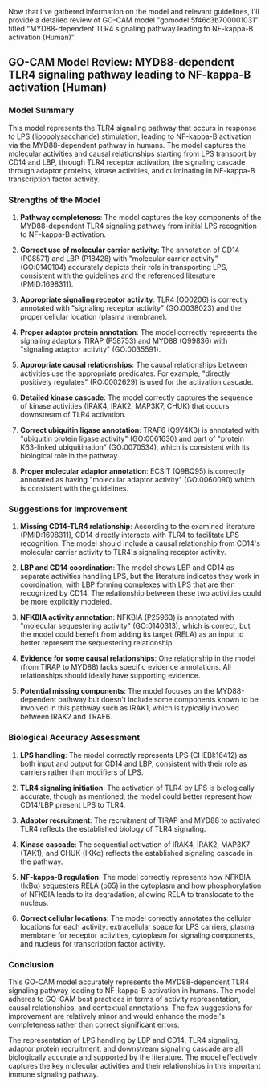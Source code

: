 Now that I've gathered information on the model and relevant guidelines, I'll provide a detailed review of GO-CAM model "gomodel:5f46c3b700001031" titled "MYD88-dependent TLR4 signaling pathway leading to NF-kappa-B activation (Human)".

## GO-CAM Model Review: MYD88-dependent TLR4 signaling pathway leading to NF-kappa-B activation (Human)

### Model Summary
This model represents the TLR4 signaling pathway that occurs in response to LPS (lipopolysaccharide) stimulation, leading to NF-kappa-B activation via the MYD88-dependent pathway in humans. The model captures the molecular activities and causal relationships starting from LPS transport by CD14 and LBP, through TLR4 receptor activation, the signaling cascade through adaptor proteins, kinase activities, and culminating in NF-kappa-B transcription factor activity.

### Strengths of the Model

1. **Pathway completeness**: The model captures the key components of the MYD88-dependent TLR4 signaling pathway from initial LPS recognition to NF-kappa-B activation.

2. **Correct use of molecular carrier activity**: The annotation of CD14 (P08571) and LBP (P18428) with "molecular carrier activity" (GO:0140104) accurately depicts their role in transporting LPS, consistent with the guidelines and the referenced literature (PMID:1698311).

3. **Appropriate signaling receptor activity**: TLR4 (O00206) is correctly annotated with "signaling receptor activity" (GO:0038023) and the proper cellular location (plasma membrane).

4. **Proper adaptor protein annotation**: The model correctly represents the signaling adaptors TIRAP (P58753) and MYD88 (Q99836) with "signaling adaptor activity" (GO:0035591).

5. **Appropriate causal relationships**: The causal relationships between activities use the appropriate predicates. For example, "directly positively regulates" (RO:0002629) is used for the activation cascade.

6. **Detailed kinase cascade**: The model correctly captures the sequence of kinase activities (IRAK4, IRAK2, MAP3K7, CHUK) that occurs downstream of TLR4 activation.

7. **Correct ubiquitin ligase annotation**: TRAF6 (Q9Y4K3) is annotated with "ubiquitin protein ligase activity" (GO:0061630) and part of "protein K63-linked ubiquitination" (GO:0070534), which is consistent with its biological role in the pathway.

8. **Proper molecular adaptor annotation**: ECSIT (Q9BQ95) is correctly annotated as having "molecular adaptor activity" (GO:0060090) which is consistent with the guidelines.

### Suggestions for Improvement

1. **Missing CD14-TLR4 relationship**: According to the examined literature (PMID:1698311), CD14 directly interacts with TLR4 to facilitate LPS recognition. The model should include a causal relationship from CD14's molecular carrier activity to TLR4's signaling receptor activity.

2. **LBP and CD14 coordination**: The model shows LBP and CD14 as separate activities handling LPS, but the literature indicates they work in coordination, with LBP forming complexes with LPS that are then recognized by CD14. The relationship between these two activities could be more explicitly modeled.

3. **NFKBIA activity annotation**: NFKBIA (P25963) is annotated with "molecular sequestering activity" (GO:0140313), which is correct, but the model could benefit from adding its target (RELA) as an input to better represent the sequestering relationship.

4. **Evidence for some causal relationships**: One relationship in the model (from TIRAP to MYD88) lacks specific evidence annotations. All relationships should ideally have supporting evidence.

5. **Potential missing components**: The model focuses on the MYD88-dependent pathway but doesn't include some components known to be involved in this pathway such as IRAK1, which is typically involved between IRAK2 and TRAF6.

### Biological Accuracy Assessment

1. **LPS handling**: The model correctly represents LPS (CHEBI:16412) as both input and output for CD14 and LBP, consistent with their role as carriers rather than modifiers of LPS.

2. **TLR4 signaling initiation**: The activation of TLR4 by LPS is biologically accurate, though as mentioned, the model could better represent how CD14/LBP present LPS to TLR4.

3. **Adaptor recruitment**: The recruitment of TIRAP and MYD88 to activated TLR4 reflects the established biology of TLR4 signaling.

4. **Kinase cascade**: The sequential activation of IRAK4, IRAK2, MAP3K7 (TAK1), and CHUK (IKKα) reflects the established signaling cascade in the pathway.

5. **NF-kappa-B regulation**: The model correctly represents how NFKBIA (IκBα) sequesters RELA (p65) in the cytoplasm and how phosphorylation of NFKBIA leads to its degradation, allowing RELA to translocate to the nucleus.

6. **Correct cellular locations**: The model correctly annotates the cellular locations for each activity: extracellular space for LPS carriers, plasma membrane for receptor activities, cytoplasm for signaling components, and nucleus for transcription factor activity.

### Conclusion

This GO-CAM model accurately represents the MYD88-dependent TLR4 signaling pathway leading to NF-kappa-B activation in humans. The model adheres to GO-CAM best practices in terms of activity representation, causal relationships, and contextual annotations. The few suggestions for improvement are relatively minor and would enhance the model's completeness rather than correct significant errors.

The representation of LPS handling by LBP and CD14, TLR4 signaling, adaptor protein recruitment, and downstream signaling cascade are all biologically accurate and supported by the literature. The model effectively captures the key molecular activities and their relationships in this important immune signaling pathway.